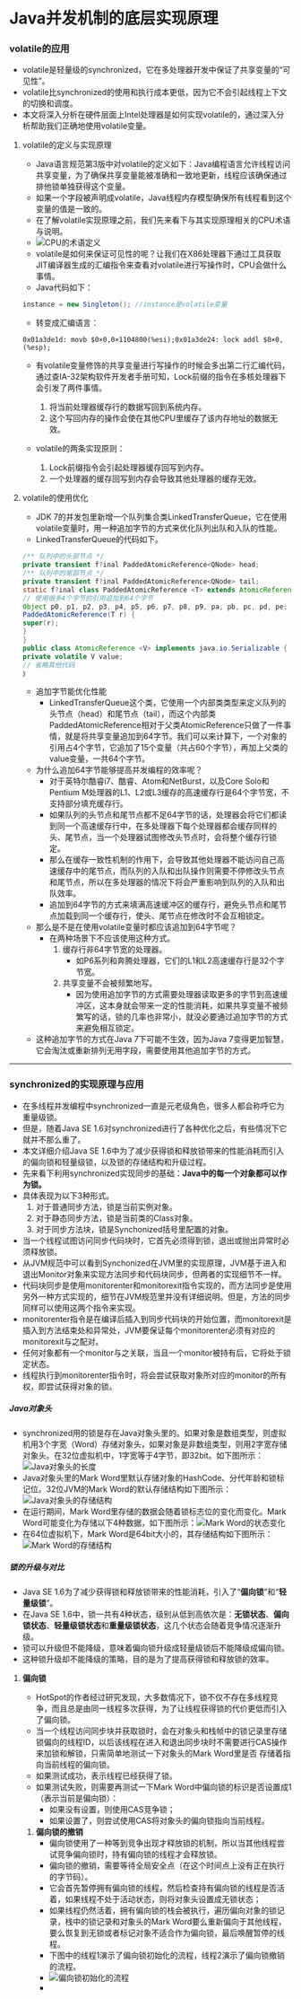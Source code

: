 # Java并发机制的底层实现原理

### volatile的应用

- volatile是轻量级的synchronized，它在多处理器开发中保证了共享变量的“可见性”。
- volatile比synchronized的使用和执行成本更低，因为它不会引起线程上下文的切换和调度。
- 本文将深入分析在硬件层面上Intel处理器是如何实现volatile的，通过深入分析帮助我们正确地使用volatile变量。

1. volatile的定义与实现原理
   - Java语言规范第3版中对volatile的定义如下：Java编程语言允许线程访问共享变量，为了确保共享变量能被准确和一致地更新，线程应该确保通过排他锁单独获得这个变量。
   - 如果一个字段被声明成volatile，Java线程内存模型确保所有线程看到这个变量的值是一致的。
   - 在了解volatile实现原理之前，我们先来看下与其实现原理相关的CPU术语与说明。
   - ![CPU的术语定义](https://github.com/walmt/Java-Concurrent-Notes/blob/master/img/1.png?raw=true)
   - volatile是如何来保证可见性的呢？让我们在X86处理器下通过工具获取JIT编译器生成的汇编指令来查看对volatile进行写操作时，CPU会做什么事情。
   - Java代码如下：

   ```Java
   instance = new Singleton(); //instance是volatile变量
   ```

   - 转变成汇编语言：

   ```汇编语言
   0x01a3de1d: movb $0×0,0×1104800(%esi);0x01a3de24: lock addl $0×0,(%esp);
   ```

   - 有volatile变量修饰的共享变量进行写操作的时候会多出第二行汇编代码，通过查IA-32架构软件开发者手册可知，Lock前缀的指令在多核处理器下会引发了两件事情。
     1. 将当前处理器缓存行的数据写回到系统内存。
     2. 这个写回内存的操作会使在其他CPU里缓存了该内存地址的数据无效。


   - volatile的两条实现原则：
     1. Lock前缀指令会引起处理器缓存回写到内存。
     2. 一个处理器的缓存回写到内存会导致其他处理器的缓存无效。

2. volatile的使用优化

   - JDK 7的并发包里新增一个队列集合类LinkedTransferQueue，它在使用volatile变量时，用一种追加字节的方式来优化队列出队和入队的性能。
   - LinkedTransferQueue的代码如下。

   ```Java
   /** 队列中的头部节点 */
   private transient f?inal PaddedAtomicReference<QNode> head;
   /** 队列中的尾部节点 */
   private transient f?inal PaddedAtomicReference<QNode> tail;
   static f?inal class PaddedAtomicReference <T> extends AtomicReference T> {
   // 使用很多4个字节的引用追加到64个字节
   Object p0, p1, p2, p3, p4, p5, p6, p7, p8, p9, pa, pb, pc, pd, pe;
   PaddedAtomicReference(T r) {
   super(r);
   }
   }
   public class AtomicReference <V> implements java.io.Serializable {
   private volatile V value;
   // 省略其他代码
   ｝
   ```

   - 追加字节能优化性能
     - LinkedTransferQueue这个类，它使用一个内部类类型来定义队列的头节点（head）和尾节点（tail），而这个内部类PaddedAtomicReference相对于父类AtomicReference只做了一件事情，就是将共享变量追加到64字节。我们可以来计算下，一个对象的引用占4个字节，它追加了15个变量（共占60个字节），再加上父类的value变量，一共64个字节。
   - 为什么追加64字节能够提高并发编程的效率呢？
     - 对于英特尔酷睿i7、酷睿、Atom和NetBurst，以及Core Solo和Pentium M处理器的L1、L2或L3缓存的高速缓存行是64个字节宽，不支持部分填充缓存行。
     - 如果队列的头节点和尾节点都不足64字节的话，处理器会将它们都读到同一个高速缓存行中，在多处理器下每个处理器都会缓存同样的头、尾节点，当一个处理器试图修改头节点时，会将整个缓存行锁定。
     - 那么在缓存一致性机制的作用下，会导致其他处理器不能访问自己高速缓存中的尾节点，而队列的入队和出队操作则需要不停修改头节点和尾节点，所以在多处理器的情况下将会严重影响到队列的入队和出队效率。
     - 追加到64字节的方式来填满高速缓冲区的缓存行，避免头节点和尾节点加载到同一个缓存行，使头、尾节点在修改时不会互相锁定。
   - 那么是不是在使用volatile变量时都应该追加到64字节呢？
     - 在两种场景下不应该使用这种方式。
       1. 缓存行非64字节宽的处理器。
          - 如P6系列和奔腾处理器，它们的L1和L2高速缓存行是32个字节宽。
       2. 共享变量不会被频繁地写。
          - 因为使用追加字节的方式需要处理器读取更多的字节到高速缓冲区，这本身就会带来一定的性能消耗，如果共享变量不被频繁写的话，锁的几率也非常小，就没必要通过追加字节的方式来避免相互锁定。
   - 这种追加字节的方式在Java 7下可能不生效，因为Java 7变得更加智慧，它会淘汰或重新排列无用字段，需要使用其他追加字节的方式。

---

###  synchronized的实现原理与应用

- 在多线程并发编程中synchronized一直是元老级角色，很多人都会称呼它为重量级锁。
- 但是，随着Java SE 1.6对synchronized进行了各种优化之后，有些情况下它就并不那么重了。
- 本文详细介绍Java SE 1.6中为了减少获得锁和释放锁带来的性能消耗而引入的偏向锁和轻量级锁，以及锁的存储结构和升级过程。
- 先来看下利用synchronized实现同步的基础：**Java中的每一个对象都可以作为锁。**
- 具体表现为以下3种形式。
  1. 对于普通同步方法，锁是当前实例对象。
  2. 对于静态同步方法，锁是当前类的Class对象。
  3. 对于同步方法块，锁是Synchonized括号里配置的对象。
- 当一个线程试图访问同步代码块时，它首先必须得到锁，退出或抛出异常时必须释放锁。
- 从JVM规范中可以看到Synchonized在JVM里的实现原理，JVM基于进入和退出Monitor对象来实现方法同步和代码块同步，但两者的实现细节不一样。
- 代码块同步是使用monitorenter和monitorexit指令实现的，而方法同步是使用另外一种方式实现的，细节在JVM规范里并没有详细说明。但是，方法的同步同样可以使用这两个指令来实现。
- monitorenter指令是在编译后插入到同步代码块的开始位置，而monitorexit是插入到方法结束处和异常处，JVM要保证每个monitorenter必须有对应的monitorexit与之配对。
- 任何对象都有一个monitor与之关联，当且一个monitor被持有后，它将处于锁定状态。
- 线程执行到monitorenter指令时，将会尝试获取对象所对应的monitor的所有权，即尝试获得对象的锁。

##### Java对象头

- synchronized用的锁是存在Java对象头里的。如果对象是数组类型，则虚拟机用3个字宽（Word）存储对象头，如果对象是非数组类型，则用2字宽存储对象头。在32位虚拟机中，1字宽等于4字节，即32bit。如下图所示：![Java对象头的长度](https://github.com/walmt/Java-Concurrent-Notes/blob/master/img/2.png?raw=true)
- Java对象头里的Mark Word里默认存储对象的HashCode、分代年龄和锁标记位。32位JVM的Mark Word的默认存储结构如下图所示：![Java对象头的存储结构](https://github.com/walmt/Java-Concurrent-Notes/blob/master/img/3.png?raw=true)
- 在运行期间，Mark Word里存储的数据会随着锁标志位的变化而变化。Mark Word可能变化为存储以下4种数据，如下图所示：![Mark Word的状态变化](https://github.com/walmt/Java-Concurrent-Notes/blob/master/img/4.png?raw=true)
- 在64位虚拟机下，Mark Word是64bit大小的，其存储结构如下图所示：![Mark Word的存储结构](https://github.com/walmt/Java-Concurrent-Notes/blob/master/img/5.png?raw=true)


##### 锁的升级与对比

- Java SE 1.6为了减少获得锁和释放锁带来的性能消耗，引入了“**偏向锁**”和“**轻量级锁**”。
- 在Java SE 1.6中，锁一共有4种状态，级别从低到高依次是：**无锁状态**、**偏向锁状态**、**轻量级锁状态**和**重量级锁状态**，这几个状态会随着竞争情况逐渐升级。
- 锁可以升级但不能降级，意味着偏向锁升级成轻量级锁后不能降级成偏向锁。
- 这种锁升级却不能降级的策略，目的是为了提高获得锁和释放锁的效率。

1. **偏向锁**

   - HotSpot的作者经过研究发现，大多数情况下，锁不仅不存在多线程竞争，而且总是由同一线程多次获得，为了让线程获得锁的代价更低而引入了偏向锁。
   - 当一个线程访问同步块并获取锁时，会在对象头和栈帧中的锁记录里存储锁偏向的线程ID，以后该线程在进入和退出同步块时不需要进行CAS操作来加锁和解锁，只需简单地测试一下对象头的Mark Word里是否
     存储着指向当前线程的偏向锁。
   - 如果测试成功，表示线程已经获得了锁。
   - 如果测试失败，则需要再测试一下Mark Word中偏向锁的标识是否设置成1（表示当前是偏向锁）：
     - 如果没有设置，则使用CAS竞争锁；
     - 如果设置了，则尝试使用CAS将对象头的偏向锁指向当前线程。

   1. **偏向锁的撤销**
      - 偏向锁使用了一种等到竞争出现才释放锁的机制，所以当其他线程尝试竞争偏向锁时，持有偏向锁的线程才会释放锁。
      - 偏向锁的撤销，需要等待全局安全点（在这个时间点上没有正在执行的字节码）。
      - 它会首先暂停拥有偏向锁的线程，然后检查持有偏向锁的线程是否活着，如果线程不处于活动状态，则将对象头设置成无锁状态；
      - 如果线程仍然活着，拥有偏向锁的栈会被执行，遍历偏向对象的锁记录，栈中的锁记录和对象头的Mark Word要么重新偏向于其他线程，要么恢复到无锁或者标记对象不适合作为偏向锁，最后唤醒暂停的线程。
      - 下图中的线程1演示了偏向锁初始化的流程，线程2演示了偏向锁撤销的流程。
      - ![偏向锁初始化的流程](https://github.com/walmt/Java-Concurrent-Notes/blob/master/img/6.png?raw=true)
      - ​